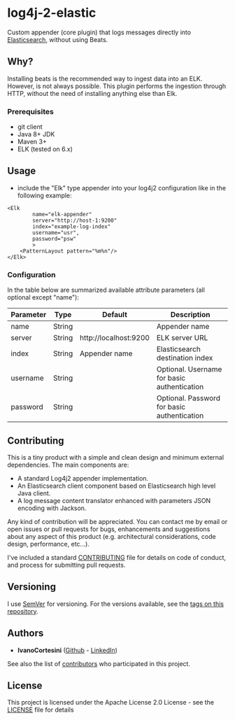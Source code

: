 # log4j-2-elastic

Custom appender (core plugin) that logs messages directly into [Elasticsearch](https://www.elastic.co/products/elasticsearch), without using Beats.

## Why?

Installing beats is the recommended way to ingest data into an ELK. However, is not always possible. This plugin performs the ingestion through HTTP, without the need of installing anything else than Elk.

### Prerequisites
* git client
* Java 8+ JDK
* Maven 3+
* ELK (tested on 6.x)

## Usage

* include the  "Elk" type appender into your log4j2 configuration like in the following example:
```
<Elk
        name="elk-appender"
        server="http://host-1:9200"
        index="example-log-index"
        username="usr",
        password="psw"
        >
    <PatternLayout pattern="%m%n"/>
</Elk>
```
### Configuration
In the table below are summarized available attribute parameters (all optional except "name"):

Parameter | Type | Default | Description
---|---|---|---
name | String | | Appender name
server | String | http://localhost:9200 | ELK server URL
index | String | Appender name | Elasticsearch destination index 
username | String | | Optional. Username for basic authentication
password | String | | Optional. Password for basic authentication

## Contributing

This is a tiny product with a simple and clean design and minimum external dependencies. The main components are:
* A standard Log4j2 appender implementation.
* An Elasticsearch client component based on Elasticsearch high level Java client.
* A log message content translator enhanced with parameters JSON encoding with Jackson. 
  
Any kind of contribution will be appreciated. You can contact me by email or open issues or pull requests for bugs, enhancements and suggestions about any aspect of this product (e.g. architectural considerations, code design, performance, etc...).  

I've included a standard [CONTRIBUTING](CONTRIBUTING.md) file for details on code of conduct, and process for submitting pull requests.

## Versioning

I use [SemVer](http://semver.org/) for versioning. For the versions available, see the [tags on this repository](https://github.com/ivanocortesini/log4j-2-elastic/tags). 

## Authors

* **IvanoCortesini** ([Github](https://github.com/ivanocortesini) - [LinkedIn](https://www.linkedin.com/in/ivanocortesini/))

See also the list of [contributors](https://github.com/ivanocortesini/log4j-2-elastic/contributors) who participated in this project.

## License

This project is licensed under the Apache License 2.0 License - see the [LICENSE](LICENSE) file for details


